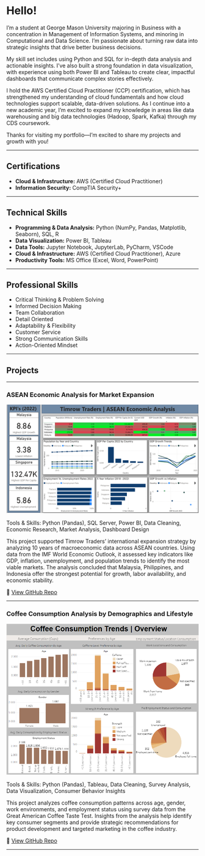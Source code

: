 # Hello!

I’m a student at George Mason University majoring in Business with a concentration in Management of Information Systems, and minoring in Computational and Data Science. I’m passionate about turning raw data into strategic insights that drive better business decisions.

My skill set includes using Python and SQL for in-depth data analysis and actionable insights. I’ve also built a strong foundation in data visualization, with experience using both Power BI and Tableau to create clear, impactful dashboards that communicate complex stories effectively.

I hold the AWS Certified Cloud Practitioner (CCP) certification, which has strengthened my understanding of cloud fundamentals and how cloud technologies support scalable, data-driven solutions. As I continue into a new academic year, I’m excited to expand my knowledge in areas like data warehousing and big data technologies (Hadoop, Spark, Kafka) through my CDS coursework.

Thanks for visiting my portfolio—I’m excited to share my projects and growth with you!

---

## Certifications
- **Cloud & Infrastructure:** AWS (Certified Cloud Practitioner) 
- **Information Security:** CompTIA Security+

---
  
## Technical Skills

- **Programming & Data Analysis:** Python (NumPy, Pandas, Matplotlib, Seaborn), SQL, R
- **Data Visualization:** Power BI, Tableau  
- **Data Tools:** Jupyter Notebook, JupyterLab, PyCharm, VSCode  
- **Cloud & Infrastructure:** AWS (Certified Cloud Practitioner), Azure  
- **Productivity Tools:** MS Office (Excel, Word, PowerPoint)

---

## Professional Skills

- Critical Thinking & Problem Solving  
- Informed Decision Making  
- Team Collaboration  
- Detail Oriented  
- Adaptability & Flexibility  
- Customer Service  
- Strong Communication Skills  
- Action-Oriented Mindset  

---

## Projects

---

### ASEAN Economic Analysis for Market Expansion

![PowerBI Dashboard](images/Dashboard.png)

Tools & Skills: Python (Pandas), SQL Server, Power BI, Data Cleaning, Economic Research, Market Analysis, Dashboard Design

This project supported Timrow Traders’ international expansion strategy by analyzing 10 years of macroeconomic data across ASEAN countries. Using data from the IMF World Economic Outlook, it assessed key indicators like GDP, inflation, unemployment, and population trends to identify the most viable markets. The analysis concluded that Malaysia, Philippines, and Indonesia offer the strongest potential for growth, labor availability, and economic stability.


🔗 [View GitHub Repo](https://github.com/atimilse/EconomicAnalysis)




---

### Coffee Consumption Analysis by Demographics and Lifestyle

![Tableau Dashboard](images/Tableau_Dashboard.png)


Tools & Skills: Python (Pandas), Tableau, Data Cleaning, Survey Analysis, Data Visualization, Consumer Behavior Insights

This project analyzes coffee consumption patterns across age, gender, work environments, and employment status using survey data from the Great American Coffee Taste Test. Insights from the analysis help identify key consumer segments and provide strategic recommendations for product development and targeted marketing in the coffee industry.

🔗 [View GitHub Repo](https://github.com/atimilse/CoffeeDataAnalysis)

---

